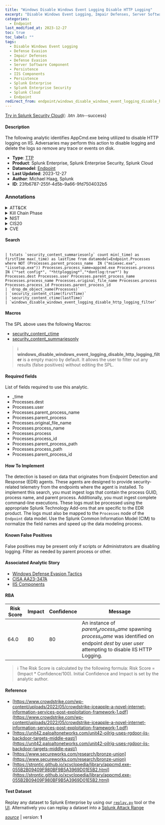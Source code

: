 ```yaml
---
title: "Windows Disable Windows Event Logging Disable HTTP Logging"
excerpt: "Disable Windows Event Logging, Impair Defenses, Server Software Component, IIS Components"
categories:
  - Endpoint
last_modified_at: 2023-12-27
toc: true
toc_label: ""
tags:
  - Disable Windows Event Logging
  - Defense Evasion
  - Impair Defenses
  - Defense Evasion
  - Server Software Component
  - Persistence
  - IIS Components
  - Persistence
  - Splunk Enterprise
  - Splunk Enterprise Security
  - Splunk Cloud
  - Endpoint
redirect_from: endpoint/windows_disable_windows_event_logging_disable_http_logging/
---
```




[Try in Splunk Security Cloud](https://www.splunk.com/en_us/cyber-security.html){: .btn .btn--success}

#### Description

The following analytic identifies AppCmd.exe being utilized to disable HTTP logging on IIS. Adversaries may perform this action to disable logging and delete the logs so remove any trace or events on disk.

- **Type**: [TTP](https://github.com/splunk/security_content/wiki/Detection-Analytic-Types)
- **Product**: Splunk Enterprise, Splunk Enterprise Security, Splunk Cloud
- **Datamodel**: [Endpoint](https://docs.splunk.com/Documentation/CIM/latest/User/Endpoint)
- **Last Updated**: 2023-12-27
- **Author**: Michael Haag, Splunk
- **ID**: 23fb6787-255f-4d5b-9a66-9fd7504032b5

### Annotations
<details>
  <summary>ATT&CK</summary>

<div markdown="1">

#### [ATT&CK](https://attack.mitre.org/)

| ID          | Technique   | Tactic         |
| ----------- | ----------- |--------------- |
| [T1562.002](https://attack.mitre.org/techniques/T1562/002/) | Disable Windows Event Logging | Defense Evasion |

| [T1562](https://attack.mitre.org/techniques/T1562/) | Impair Defenses | Defense Evasion |

| [T1505](https://attack.mitre.org/techniques/T1505/) | Server Software Component | Persistence |

| [T1505.004](https://attack.mitre.org/techniques/T1505/004/) | IIS Components | Persistence |

</div>
</details>


<details>
  <summary>Kill Chain Phase</summary>

<div markdown="1">

* Exploitation
* Installation


</div>
</details>


<details>
  <summary>NIST</summary>

<div markdown="1">

* DE.CM



</div>
</details>

<details>
  <summary>CIS20</summary>

<div markdown="1">

* CIS 10



</div>
</details>

<details>
  <summary>CVE</summary>

<div markdown="1">


</div>
</details>


#### Search

```

| tstats `security_content_summariesonly` count min(_time) as firstTime max(_time) as lastTime from datamodel=Endpoint.Processes where NOT (Processes.parent_process_name  IN ("msiexec.exe", "iissetup.exe")) Processes.process_name=appcmd.exe Processes.process IN ("*set config*", "*httplogging*","*dontlog:true*") by Processes.dest Processes.user Processes.parent_process_name Processes.process_name Processes.original_file_name Processes.process Processes.process_id Processes.parent_process_id 
| `drop_dm_object_name(Processes)` 
| `security_content_ctime(firstTime)` 
| `security_content_ctime(lastTime)` 
| `windows_disable_windows_event_logging_disable_http_logging_filter`
```

#### Macros
The SPL above uses the following Macros:
* [security_content_ctime](https://github.com/splunk/security_content/blob/develop/macros/security_content_ctime.yml)
* [security_content_summariesonly](https://github.com/splunk/security_content/blob/develop/macros/security_content_summariesonly.yml)

> :information_source:
> **windows_disable_windows_event_logging_disable_http_logging_filter** is a empty macro by default. It allows the user to filter out any results (false positives) without editing the SPL.



#### Required fields
List of fields required to use this analytic.
* _time
* Processes.dest
* Processes.user
* Processes.parent_process_name
* Processes.parent_process
* Processes.original_file_name
* Processes.process_name
* Processes.process
* Processes.process_id
* Processes.parent_process_path
* Processes.process_path
* Processes.parent_process_id



#### How To Implement
The detection is based on data that originates from Endpoint Detection and Response (EDR) agents. These agents are designed to provide security-related telemetry from the endpoints where the agent is installed. To implement this search, you must ingest logs that contain the process GUID, process name, and parent process. Additionally, you must ingest complete command-line executions. These logs must be processed using the appropriate Splunk Technology Add-ons that are specific to the EDR product. The logs must also be mapped to the `Processes` node of the `Endpoint` data model. Use the Splunk Common Information Model (CIM) to normalize the field names and speed up the data modeling process.
#### Known False Positives
False positives may be present only if scripts or Administrators are disabling logging. Filter as needed by parent process or other.

#### Associated Analytic Story
* [Windows Defense Evasion Tactics](/stories/windows_defense_evasion_tactics)
* [CISA AA23-347A](/stories/cisa_aa23-347a)
* [IIS Components](/stories/iis_components)




#### RBA

| Risk Score  | Impact      | Confidence   | Message      |
| ----------- | ----------- |--------------|--------------|
| 64.0 | 80 | 80 | An instance of $parent_process_name$ spawning $process_name$ was identified on endpoint $dest$ by user $user$ attempting to disable IIS HTTP Logging. |


> :information_source:
> The Risk Score is calculated by the following formula: Risk Score = (Impact * Confidence/100). Initial Confidence and Impact is set by the analytic author.


#### Reference

* [https://www.crowdstrike.com/wp-content/uploads/2022/05/crowdstrike-iceapple-a-novel-internet-information-services-post-exploitation-framework-1.pdf](https://www.crowdstrike.com/wp-content/uploads/2022/05/crowdstrike-iceapple-a-novel-internet-information-services-post-exploitation-framework-1.pdf)
* [https://unit42.paloaltonetworks.com/unit42-oilrig-uses-rgdoor-iis-backdoor-targets-middle-east/](https://unit42.paloaltonetworks.com/unit42-oilrig-uses-rgdoor-iis-backdoor-targets-middle-east/)
* [https://www.secureworks.com/research/bronze-union](https://www.secureworks.com/research/bronze-union)
* [https://strontic.github.io/xcyclopedia/library/appcmd.exe-055B2B09409F980BF9B5A3969D01E5B2.html](https://strontic.github.io/xcyclopedia/library/appcmd.exe-055B2B09409F980BF9B5A3969D01E5B2.html)



#### Test Dataset
Replay any dataset to Splunk Enterprise by using our [`replay.py`](https://github.com/splunk/attack_data#using-replaypy) tool or the [UI](https://github.com/splunk/attack_data#using-ui).
Alternatively you can replay a dataset into a [Splunk Attack Range](https://github.com/splunk/attack_range#replay-dumps-into-attack-range-splunk-server)




[*source*](https://github.com/splunk/security_content/tree/develop/detections/endpoint/windows_disable_windows_event_logging_disable_http_logging.yml) \| *version*: **1**